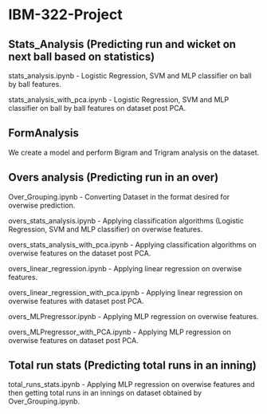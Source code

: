 # IBM-322-Project

## Stats_Analysis (Predicting run and wicket on next ball based on statistics)
stats_analysis.ipynb - Logistic Regression, SVM and MLP classifier on ball by ball features.

stats_analysis_with_pca.ipynb - Logistic Regression, SVM and MLP classifier on ball by ball features on dataset post PCA.

## FormAnalysis
We create a model and perform Bigram and Trigram analysis on the dataset. 

## Overs analysis (Predicting run in an over)
Over_Grouping.ipynb - Converting Dataset in the format desired for overwise prediction.

overs_stats_analysis.ipynb - Applying classification algorithms (Logistic Regression, SVM and MLP classifier) on overwise features.

overs_stats_analysis_with_pca.ipynb - Applying classification algorithms on overwise features on the dataset post PCA.

overs_linear_regression.ipynb - Applying linear regression on overwise features.

overs_linear_regression_with_pca.ipynb - Applying linear regression on overwise features with dataset post PCA.

overs_MLPregressor.ipynb - Applying MLP regression on overwise features.

overs_MLPregressor_with_PCA.ipynb - Applying MLP regression on overwise features on dataset post PCA.

## Total run stats (Predicting total runs in an inning)
total_runs_stats.ipynb - Applying MLP regression on overwise features and then getting total runs in an innings on dataset obtained by Over_Grouping.ipynb.

